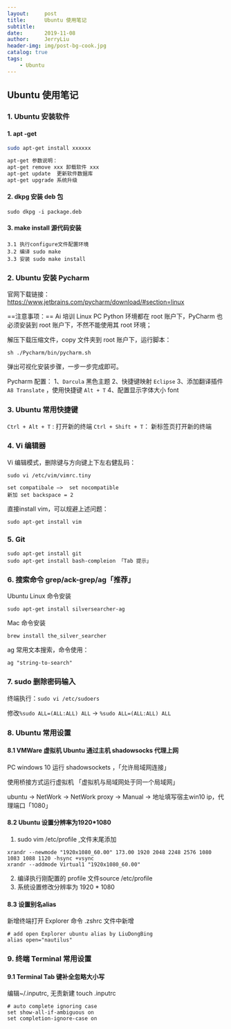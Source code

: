```yaml
---
layout:     post
title:      Ubuntu 使用笔记
subtitle:   
date:       2019-11-08
author:     JerryLiu
header-img: img/post-bg-cook.jpg
catalog: true
tags:
    - Ubuntu
---
```


## Ubuntu 使用笔记

### 1. Ubuntu 安装软件

#### 1. apt -get

```bash
sudo apt-get install xxxxxx

apt-get 参数说明：
apt-get remove xxx 卸载软件 xxx
apt-get update  更新软件数据库
apt-get upgrade 系统升级
```

#### 2. dkpg 安装 deb 包

```
sudo dkpg -i package.deb
```

#### 3. make install 源代码安装

```
3.1 执行configure文件配置环境
3.2 编译 sudo make
3.3 安装 sudo make install
```

### 2. Ubuntu 安装 Pycharm

官网下载链接：
https://www.jetbrains.com/pycharm/download/#section=linux

==注意事项：==
Ai 培训 Linux PC Python 环境都在 root 账户下，PyCharm 也必须安装到 root 账户下，不然不能使用其 root 环境；

解压下载压缩文件，copy 文件夹到 root 账户下，运行脚本：

```
sh ./Pycharm/bin/pycharm.sh
```

弹出可视化安装步骤，一步一步完成即可。

Pycharm 配置：
1、`Darcula` 黑色主题
2、快捷键映射 `Eclipse` 
3、添加翻译插件 `A8 Translate` ，使用快捷键 `Alt + T`
4、配置显示字体大小 font

### 3. Ubuntu 常用快捷键

`Ctrl + Alt + T` : 		打开新的终端
`Ctrl + Shift + T`： 新标签页打开新的终端

### 4. Vi 编辑器

Vi 编辑模式，删除键与方向键上下左右健乱码：

```
sudo vi /etc/vim/vimrc.tiny

set compatibale —>  set nocompatible
新加 set backspace = 2
```

直接install vim，可以规避上述问题：

```
sudo apt-get install vim
```

### 5. Git

```
sudo apt-get install git 
sudo apt-get install bash-compleion 「Tab 提示」
```

### 6. 搜索命令 grep/ack-grep/ag「推荐」

Ubuntu Linux 命令安装

```shell
sudo apt-get install silversearcher-ag
```

Mac 命令安装

```shell
brew install the_silver_searcher
```

ag 常用文本搜索，命令使用：

```
ag "string-to-search"
```

### 7. sudo 删除密码输入

终端执行：`sudo vi /etc/sudoers`

修改`%sudo ALL=(ALL:ALL) ALL` -> `%sudo ALL=(ALL:ALL) ALL`

### 8. Ubuntu 常用设置

#### 8.1 VMWare 虚拟机 Ubuntu 通过主机 shadowsocks 代理上网

PC windows 10 运行 shadowsockets ，「允许局域网连接」

使用桥接方式运行虚拟机   「虚拟机与局域网处于同一个局域网」

ubuntu -> NetWork -> NetWork proxy -> Manual -> 地址填写宿主win10 ip，代理端口「1080」

#### 8.2 Ubuntu 设置分辨率为1920*1080

1. sudo vim /etc/profile ,文件末尾添加

```shell
xrandr --newmode "1920x1080_60.00" 173.00 1920 2048 2248 2576 1080 1083 1088 1120 -hsync +vsync
xrandr --addmode Virtual1 "1920x1080_60.00"
```

2. 编译执行刚配置的 profile 文件source /etc/profile
3. 系统设置修改分辨率为 1920 * 1080

#### 8.3 设置别名alias

新增终端打开 Explorer 命令 .zshrc 文件中新增

```shell
# add open Explorer ubuntu alias by LiuDongBing
alias open="nautilus"
```

### 9. 终端 Terminal 常用设置 

#### 9.1 Terminal  Tab 键补全忽略大小写

编辑~/.inputrc, 无责新建 touch .inputrc

```shell
# auto complete ignoring case
set show-all-if-ambiguous on
set completion-ignore-case on
```



